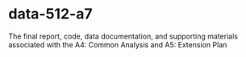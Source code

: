 # data-512-a7
The final report, code, data documentation, and supporting materials associated with the A4: Common Analysis and A5: Extension Plan
